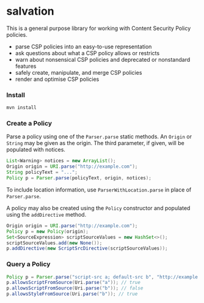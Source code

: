 salvation
==========

This is a general purpose library for working with Content Security Policy policies.

* parse CSP policies into an easy-to-use representation
* ask questions about what a CSP policy allows or restricts
* warn about nonsensical CSP policies and deprecated or nonstandard features
* safely create, manipulate, and merge CSP policies
* render and optimise CSP policies

### Install

```sh
mvn install
```

### Create a Policy

Parse a policy using one of the `Parser.parse` static methods. An `Origin` or `String` may be given as the origin. The third parameter, if given, will be populated with notices.

```java
List<Warning> notices = new ArrayList();
Origin origin = URI.parse("http://example.com");
String policyText = "...";
Policy p = Parser.parse(policyText, origin, notices);
```

To include location information, use `ParserWithLocation.parse` in place of `Parser.parse`.

A policy may also be created using the `Policy` constructor and populated using the `addDirective` method.

```java
Origin origin = URI.parse("http://example.com");
Policy p = new Policy(origin);
Set<SourceExpression> scriptSourceValues = new HashSet<>();
scriptSourceValues.add(new None());
p.addDirective(new ScriptSrcDirective(scriptSourceValues));
```

### Query a Policy

```java
Policy p = Parser.parse("script-src a; default-src b", "http://example.com");
p.allowsScriptFromSource(Uri.parse("a")); // true
p.allowsScriptFromSource(Uri.parse("b")); // false
p.allowsStyleFromSource(Uri.parse("b")); // true
```
